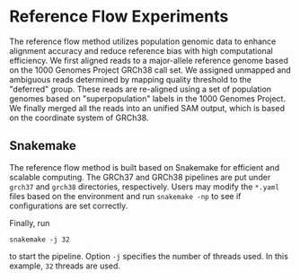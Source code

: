 # Reference Flow Experiments
The reference flow method utilizes population genomic data to enhance alignment accuracy and reduce reference bias with high computational efficiency.
We first aligned reads to a major-allele reference genome based on the 1000 Genomes Project GRCh38 call set.
We assigned unmapped and ambiguous reads determined by mapping quality threshold to the "deferred" group.
These reads are re-aligned using a set of population genomes based on "superpopulation" labels in the 1000 Genomes Project.
We finally merged all the reads into an unified SAM output, which is based on the coordinate system of GRCh38.


## Snakemake
The reference flow method is built based on Snakemake for efficient and scalable computing.
The GRCh37 and GRCh38 pipelines are put under `grch37` and `grch38` directories, respectively.
Users may modify the `*.yaml` files based on the environment and run `snakemake -np` to see if configurations are set correctly.

Finally, run

```
snakemake -j 32
```

to start the pipeline. Option `-j` specifies the number of threads used. In this example, `32` threads are used.

